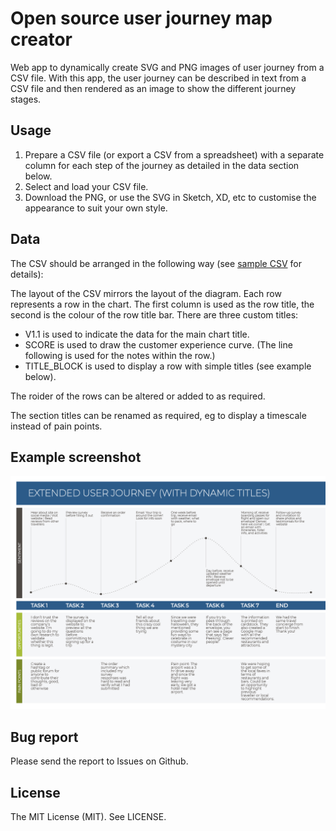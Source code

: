 # Open source user journey map creator

Web app to dynamically create SVG and PNG images of user journey from a CSV file.
With this app, the user journey can be described in text from a CSV file and then rendered as an image to show the different journey stages.

## Usage

1. Prepare a CSV file (or export a CSV from a spreadsheet) with a separate column for each step of the journey as detailed in the data section below.
2. Select and load your CSV file.
3. Download the PNG, or use the SVG in Sketch, XD, etc to customise the appearance to suit your own style.

## Data

The CSV should be arranged in the following way (see [sample CSV](assets/data/transposed.csv) for details):

The layout of the CSV mirrors the layout of the diagram. Each row represents a row in the chart. The first column is used as the row title, the second is the colour of the row title bar.
There are three custom titles:

* V1.1 is used to indicate the data for the main chart title.
* SCORE is used to draw the customer experience curve. (The line following is used for the notes within the row.)
* TITLE_BLOCK is used to display a row with simple titles (see example below).

The roider of the rows can be altered or added to as required. 

The section titles can be renamed as required, eg to display a timescale instead of pain points.

## Example screenshot

![User Journey Screenshot](journey.png)

## Bug report

Please send the report to Issues on Github.

## License

The MIT License (MIT). See LICENSE.
